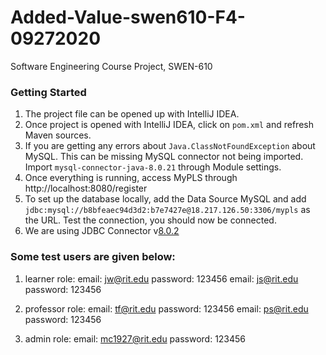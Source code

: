 # Added-Value-swen610-F4-09272020
Software Engineering Course Project, SWEN-610

### Getting Started

1. The project file can be opened up with IntelliJ IDEA. 
2. Once project is opened with IntelliJ IDEA, click on `pom.xml` and refresh Maven sources. 
3. If you are getting any errors about `Java.ClassNotFoundException` about MySQL. This can be missing MySQL connector not being imported. Import `mysql-connector-java-8.0.21` through Module settings. 
4. Once everything is running, access MyPLS through http://localhost:8080/register
5. To set up the database locally, add the Data Source MySQL and add `jdbc:mysql://b8bfeaec94d3d2:b7e7427e@18.217.126.50:3306/mypls` as the URL. Test the connection, you should now be connected.
6. We are using JDBC Connector v[8.0.2](https://dev.mysql.com/downloads/connector/j/)

### Some test users are given below:
1. learner role:
email: jw@rit.edu
password: 123456
email: js@rit.edu
password: 123456

2. professor role:
email: tf@rit.edu
password: 123456
email: ps@rit.edu
password: 123456

3. admin role:
email: mc1927@rit.edu
password: 123456

